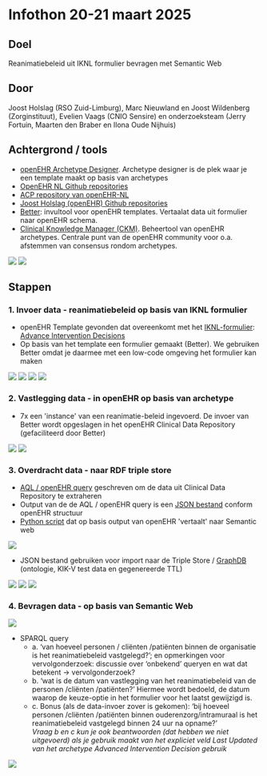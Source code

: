 # Infothon 20-21 maart 2025

## Doel 
Reanimatiebeleid uit IKNL formulier bevragen met Semantic Web

## Door
Joost Holslag (RSO Zuid-Limburg), Marc Nieuwland en Joost Wildenberg (Zorginstituut), Evelien Vaags (CNIO Sensire) en onderzoeksteam (Jerry Fortuin, Maarten den Braber en Ilona Oude Nijhuis)

## Achtergrond / tools
- [openEHR Archetype Designer](https://tools.openehr.org). Archetype designer is de plek waar je een template maakt op basis van archetypes
- [OpenEHR NL Github repositories](https://github.com/openehr-nl)
- [ACP repository van openEHR-NL](https://github.com/openehr-nl/acp)
- [Joost Holslag (openEHR) Github repositories](http://github.com/joostholslag)
- [Better](https://www.better.care): invultool voor openEHR templates. Vertaalat data uit formulier naar openEHR schema. 
- [Clinical Knowledge Manager (CKM)](https://ckm.openehr.org/ckm/). Beheertool van openEHR archetypes. Centrale punt van de openEHR community voor o.a. afstemmen van consensus rondom archetypes.

![](screenshots/01%20-%20openEHR%20Clinical%20Knowledge%20Manager.png)
![](screenshots/02%20-%20openEHR%20archetype%20community%20discussion.png)

## Stappen

### 1. Invoer data - reanimatiebeleid op basis van IKNL formulier
- openEHR Template gevonden dat overeenkomt met het [IKNL-formulier](resources/Formulier_Uniform_vastleggen_proactieve_zorgplanning_richtlijn_Proactieve_Zorgplanning): [Advance Intervention Decisions](https://github.com/openehr-nl/ACP/blob/main/openEHR-EHR-COMPOSITION.care_plan.v0.adl)
- Op basis van het template een formulier gemaakt (Better). We gebruiken Better omdat je daarmee met een low-code omgeving het formulier kan maken

![](screenshots/03%20-%20openEHR%20Advanced%20Care%20Directive.png)
![](screenshots/04%20-%20openEHR%20Archetype%20designer.png)
![](screenshots/05%20-%20openEHR%20CPR%20decision%20attributes.png)
![](screenshots/06%20-%20openEHR%20CPR%20decision%data%details.png)

### 2. Vastlegging data - in openEHR op basis van archetype
- 7x een 'instance' van een reanimatie-beleid ingevoerd. De invoer van Better wordt opgeslagen in het openEHR Clinical Data Repository (gefaciliteerd door Better)

![](screenshots/07%20-%20openEHR%20input%20form.png)
![](screenshots/10%20-%20ACP%20Test%20KIK-V.png)

### 3. Overdracht data - naar RDF triple store
- [AQL / openEHR query](resources/acp%20kik-v%20query.aql) geschreven om de data uit Clinical Data Repository te extraheren
- Output van de de AQL / openEHR query is een [JSON bestand](resources/acp%20kik-v%20data%20all.json) conform openEHR structuur
- [Python script](resources/ACP_infothon.py) dat op basis output van openEHR 'vertaalt' naar Semantic web

![](screenshots/12%20-%20Semantic%20Web%20ACPInformationObject.png)

- JSON bestand gebruiken voor import naar de Triple Store / [GraphDB](http://graphdb.ontotext.com) (ontologie, KIK-V test data en gegenereerde TTL)

![](screenshots/13%20-%20Advanced%20Care%20Planning%20Process%20examples%201.png)
![](screenshots/14%20-%20Advanced%20Care%20Planning%20Process%20examples%202.png)
![](screenshots/15%20-%20Advanced%20Care%20Planning%20Process%20examples%203.png)

### 4. Bevragen data - op basis van Semantic Web
![](resources/acp%20kik-v%20query.aql)

- SPARQL query
  - a. ‘van hoeveel personen / cliënten /patiënten binnen de organisatie is het reanimatiebeleid vastgelegd?’; en opmerkingen voor vervolgonderzoek: discussie over ‘onbekend’ queryen en wat dat betekent -> vervolgonderzoek?
  - b. ‘wat is de datum van vastlegging van het reanimatiebeleid van de personen /cliënten /patiënten?’  Hiermee wordt bedoeld, de datum waarop de keuze-optie in het formulier voor het laatst gewijzigd is.
  - c. Bonus (als de data-invoer zover is gekomen): ‘bij hoeveel personen /cliënten /patiënten binnen ouderenzorg/intramuraal is het reanimatiebeleid vastgelegd binnen 24 uur na opname?’  
  _Vraag b en c kun je ook beantwoorden (dat hebben we niet uitgevoerd) als je gebruik maakt van het expliciet veld Last Updated van het archetype  Advanced Intervention Decision gebruik_
  
![](screenshots/16%20-%20SPARQL%20query%20ACP.png)
